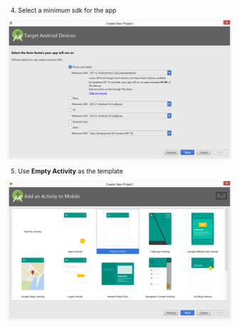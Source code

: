 4) Select a minimum sdk for the app

![](.guides/img/3configureForm.png)

5) Use **Empty Activity** as the template

![](.guides/img/4emptyActivity.png)

